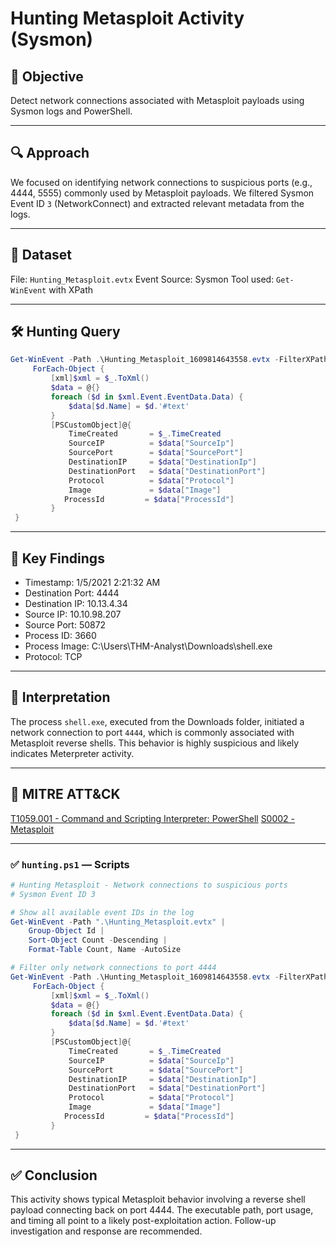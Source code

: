 # Hunting Metasploit Activity (Sysmon)

## 📝 Objective

Detect network connections associated with Metasploit payloads using Sysmon logs and PowerShell.

---

## 🔍 Approach

We focused on identifying network connections to suspicious ports (e.g., 4444, 5555) commonly used by Metasploit payloads. We filtered Sysmon Event ID `3` (NetworkConnect) and extracted relevant metadata from the logs.

---

## 📁 Dataset

File: `Hunting_Metasploit.evtx`
Event Source: Sysmon
Tool used: `Get-WinEvent` with XPath

---

## 🛠️ Hunting Query

```powershell
Get-WinEvent -Path .\Hunting_Metasploit_1609814643558.evtx -FilterXPath '*/System/EventID=3 and */EventData/Data[@Name="DestinationPort"] and */EventData/Data=4444' |
     ForEach-Object {
         [xml]$xml = $_.ToXml()
         $data = @{}
         foreach ($d in $xml.Event.EventData.Data) {
             $data[$d.Name] = $d.'#text'
         }
         [PSCustomObject]@{
             TimeCreated       = $_.TimeCreated
             SourceIP          = $data["SourceIp"]
             SourcePort        = $data["SourcePort"]
             DestinationIP     = $data["DestinationIp"]
             DestinationPort   = $data["DestinationPort"]
             Protocol          = $data["Protocol"]
             Image             = $data["Image"]
            ProcessId         = $data["ProcessId"]
         }
 }
```

---

## 📌 Key Findings
- Timestamp: 1/5/2021 2:21:32 AM
- Destination Port: 4444
- Destination IP: 10.13.4.34
- Source IP: 10.10.98.207
- Source Port: 50872
- Process ID: 3660
- Process Image: C:\Users\THM-Analyst\Downloads\shell.exe
- Protocol: TCP

---

## 🧩 Interpretation
The process `shell.exe`, executed from the Downloads folder, initiated a network connection to port `4444`, which is commonly associated with Metasploit reverse shells. This behavior is highly suspicious and likely indicates Meterpreter activity.

---

## 🔗 MITRE ATT&CK

[T1059.001 - Command and Scripting Interpreter: PowerShell](https://attack.mitre.org/techniques/T1059/001/)
[S0002 - Metasploit](https://attack.mitre.org/software/S0002/)

---

### ✅ `hunting.ps1` — Scripts

```powershell
# Hunting Metasploit - Network connections to suspicious ports
# Sysmon Event ID 3

# Show all available event IDs in the log
Get-WinEvent -Path ".\Hunting_Metasploit.evtx" |
    Group-Object Id |
    Sort-Object Count -Descending |
    Format-Table Count, Name -AutoSize

# Filter only network connections to port 4444
Get-WinEvent -Path .\Hunting_Metasploit_1609814643558.evtx -FilterXPath '*/System/EventID=3 and */EventData/Data[@Name="DestinationPort"] and */EventData/Data=4444' |
     ForEach-Object {
         [xml]$xml = $_.ToXml()
         $data = @{}
         foreach ($d in $xml.Event.EventData.Data) {
             $data[$d.Name] = $d.'#text'
         }
         [PSCustomObject]@{
             TimeCreated       = $_.TimeCreated
             SourceIP          = $data["SourceIp"]
             SourcePort        = $data["SourcePort"]
             DestinationIP     = $data["DestinationIp"]
             DestinationPort   = $data["DestinationPort"]
             Protocol          = $data["Protocol"]
             Image             = $data["Image"]
            ProcessId         = $data["ProcessId"]
         }
 }
```

---

## ✅ Conclusion
This activity shows typical Metasploit behavior involving a reverse shell payload connecting back on port 4444. The executable path, port usage, and timing all point to a likely post-exploitation action. Follow-up investigation and response are recommended.
